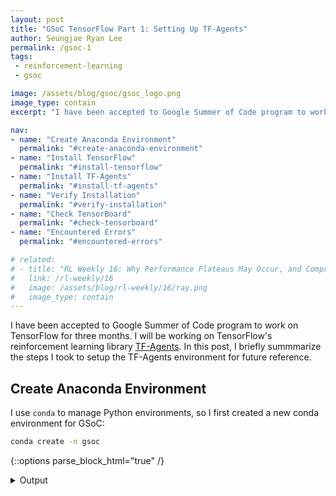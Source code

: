 ```yaml
---
layout: post
title: "GSoC TensorFlow Part 1: Setting Up TF-Agents"
author: Seungjae Ryan Lee
permalink: /gsoc-1
tags:
 - reinforcement-learning
 - gsoc

image: /assets/blog/gsoc/gsoc_logo.png
image_type: contain
excerpt: "I have been accepted to Google Summer of Code program to work on TensorFlow for three months. I will be working on TensorFlow's reinforcement learning library TF-Agents. In this post, I briefly summmarize the steps I took to setup the TF-Agents environment for future reference."

nav:
- name: "Create Anaconda Environment"
  permalink: "#create-anaconda-environment"
- name: "Install TensorFlow"
  permalink: "#install-tensorflow"
- name: "Install TF-Agents"
  permalink: "#install-tf-agents"
- name: "Verify Installation"
  permalink: "#verify-installation"
- name: "Check TensorBoard"
  permalink: "#check-tensorboard"
- name: "Encountered Errors"
  permalink: "#encountered-errors"

# related:
# - title: "RL Weekly 16: Why Performance Plateaus May Occur, and Compressing DQNs"
#   link: /rl-weekly/16
#   image: /assets/blog/rl-weekly/16/ray.png
#   image_type: contain
---
```


I have been accepted to Google Summer of Code program to work on TensorFlow for three months. I will be working on TensorFlow's reinforcement learning library [TF-Agents](https://github.com/tensorflow/agents). In this post, I briefly summmarize the steps I took to setup the TF-Agents environment for future reference.

## Create Anaconda Environment

 I use `conda` to manage Python environments, so I first created a new conda environment for GSoC:

```bash
conda create -n gsoc
```

{::options parse_block_html="true" /}

<details><summary markdown="span">Output</summary>
```
Collecting package metadata: done
Solving environment: done

## Package Plan ##

  environment location: /home/ryanlee/anaconda3/envs/gsoc



Proceed ([y]/n)? y

Preparing transaction: done
Verifying transaction: done
Executing transaction: done
#
# To activate this environment, use
#
#     $ conda activate gsoc
#
# To deactivate an active environment, use
#
#     $ conda deactivate
```
</details>
<br/>

{::options parse_block_html="false" /}


I then activated the environment.

```bash
source activate gsoc
```

Since I will use `pip` to install packages, I needed to install `pip` to separate my Python libraries.

```bash
conda install pip
```






## Install TensorFlow

To install TF-Agents, I need to install TensorFlow first. I installed the `tf-nightly` package since I installed it on a laptop without GPU.

```bash
pip install tf-nightly      # To use only CPU
pip install tf-nightly-gpu  # To use both CPU and GPU
```


{::options parse_block_html="true" /}

<details><summary markdown="span">Output</summary>
```
Collecting tf-nightly
  Using cached https://files.pythonhosted.org/packages/0d/b6/ac3fce5f57a0cd1262ff0a8bf75a3ccc35bacf454e2dab898e6d7f14dc6e/tf_nightly-1.14.1.dev20190508-cp37-cp37m-manylinux1_x86_64.whl
Collecting protobuf>=3.6.1 (from tf-nightly)
  Using cached https://files.pythonhosted.org/packages/19/a5/ac51df34cdf4739574492ed4903c11dadd72a7bec4a31bb0496f4f50fc19/protobuf-3.7.1-cp37-cp37m-manylinux1_x86_64.whl
Requirement already satisfied: wheel>=0.26 in /home/ryanlee/anaconda3/envs/gsoc/lib/python3.7/site-packages (from tf-nightly) (0.33.1)
Collecting termcolor>=1.1.0 (from tf-nightly)
Collecting keras-applications>=1.0.6 (from tf-nightly)
  Using cached https://files.pythonhosted.org/packages/90/85/64c82949765cfb246bbdaf5aca2d55f400f792655927a017710a78445def/Keras_Applications-1.0.7-py2.py3-none-any.whl
Collecting google-pasta>=0.1.2 (from tf-nightly)
  Using cached https://files.pythonhosted.org/packages/f9/68/a14620bfb042691f532dcde8576ff82ee82e4c003cdc0a3dbee5f289cee6/google_pasta-0.1.6-py3-none-any.whl
Collecting astor>=0.6.0 (from tf-nightly)
  Using cached https://files.pythonhosted.org/packages/35/6b/11530768cac581a12952a2aad00e1526b89d242d0b9f59534ef6e6a1752f/astor-0.7.1-py2.py3-none-any.whl
Collecting numpy<2.0,>=1.14.5 (from tf-nightly)
  Using cached https://files.pythonhosted.org/packages/bb/76/24e9f32c78e6f6fb26cf2596b428f393bf015b63459468119f282f70a7fd/numpy-1.16.3-cp37-cp37m-manylinux1_x86_64.whl
Collecting wrapt>=1.11.1 (from tf-nightly)
Collecting keras-preprocessing>=1.0.5 (from tf-nightly)
  Using cached https://files.pythonhosted.org/packages/c0/bf/0315ef6a9fd3fc2346e85b0ff1f5f83ca17073f2c31ac719ab2e4da0d4a3/Keras_Preprocessing-1.0.9-py2.py3-none-any.whl
Collecting grpcio>=1.8.6 (from tf-nightly)
  Using cached https://files.pythonhosted.org/packages/44/3c/0f680a3e2e7720dc1b37bf3163b1f62f0f847dc081a17f2a2f4389e86a38/grpcio-1.20.1-cp37-cp37m-manylinux1_x86_64.whl
Collecting tb-nightly<1.15.0a0,>=1.14.0a0 (from tf-nightly)
  Using cached https://files.pythonhosted.org/packages/28/ea/961dab12737fc150d457e72eb1dd39cf6964b9be752955ea25a3daaf4a91/tb_nightly-1.14.0a20190508-py3-none-any.whl
Collecting absl-py>=0.7.0 (from tf-nightly)
Collecting tf-estimator-nightly (from tf-nightly)
  Using cached https://files.pythonhosted.org/packages/9b/c3/2aecf2510a292a905af1a93ad510ff9dcfa23a2a10d0a0124c8392e6e4da/tf_estimator_nightly-1.14.0.dev2019050801-py2.py3-none-any.whl
Collecting six>=1.10.0 (from tf-nightly)
  Using cached https://files.pythonhosted.org/packages/73/fb/00a976f728d0d1fecfe898238ce23f502a721c0ac0ecfedb80e0d88c64e9/six-1.12.0-py2.py3-none-any.whl
Collecting gast>=0.2.0 (from tf-nightly)
Requirement already satisfied: setuptools in /home/ryanlee/anaconda3/envs/gsoc/lib/python3.7/site-packages (from protobuf>=3.6.1->tf-nightly) (41.0.1)
Collecting h5py (from keras-applications>=1.0.6->tf-nightly)
  Using cached https://files.pythonhosted.org/packages/8e/fd/2ca5c4f4ed33ac4178f9c4d551e3946ab480866e3cd67a65a67a4bb35367/h5py-2.9.0-cp37-cp37m-manylinux1_x86_64.whl
Collecting markdown>=2.6.8 (from tb-nightly<1.15.0a0,>=1.14.0a0->tf-nightly)
  Using cached https://files.pythonhosted.org/packages/f5/e4/d8c18f2555add57ff21bf25af36d827145896a07607486cc79a2aea641af/Markdown-3.1-py2.py3-none-any.whl
Collecting werkzeug>=0.11.15 (from tb-nightly<1.15.0a0,>=1.14.0a0->tf-nightly)
  Using cached https://files.pythonhosted.org/packages/18/79/84f02539cc181cdbf5ff5a41b9f52cae870b6f632767e43ba6ac70132e92/Werkzeug-0.15.2-py2.py3-none-any.whl
Installing collected packages: six, protobuf, termcolor, numpy, h5py, keras-applications, google-pasta, astor, wrapt, keras-preprocessing, grpcio, absl-py, markdown, werkzeug, tb-nightly, tf-estimator-nightly, gast, tf-nightly
Successfully installed absl-py-0.7.1 astor-0.7.1 gast-0.2.2 google-pasta-0.1.6 grpcio-1.20.1 h5py-2.9.0 keras-applications-1.0.7 keras-preprocessing-1.0.9 markdown-3.1 numpy-1.16.3 protobuf-3.7.1 six-1.12.0 tb-nightly-1.14.0a20190508 termcolor-1.1.0 tf-estimator-nightly-1.14.0.dev2019050801 tf-nightly-1.14.1.dev20190508 werkzeug-0.15.2 wrapt-1.11.1
```
</details>
<br/>

{::options parse_block_html="false" /}







## Install TF-Agents

I followed the [TF-Agents installation guide](https://github.com/tensorflow/agents#installation). First, I cloned the repository:

```bash
git clone https://github.com/tensorflow/agents.git
```

Then, I installed `tf_agents` from the cloned repository.

```bash
cd agents/
pip install -e .
```


{::options parse_block_html="true" /}

<details><summary markdown="span">Output</summary>
```
Obtaining file:///home/ryanlee/git/tf-agents
Requirement already satisfied: absl-py>=0.6.1 in /home/ryanlee/anaconda3/envs/gsoc/lib/python3.7/site-packages (from tf-agents-nightly==0.2.0.dev20190509) (0.7.1)
Collecting gin-config==0.1.3 (from tf-agents-nightly==0.2.0.dev20190509)
  Using cached https://files.pythonhosted.org/packages/8c/be/c984b1c8a7ba1c385b32bf39c7a225cd9f713d49705898309d01b60fd0e7/gin_config-0.1.3-py3-none-any.whl
Requirement already satisfied: numpy>=1.13.3 in /home/ryanlee/anaconda3/envs/gsoc/lib/python3.7/site-packages (from tf-agents-nightly==0.2.0.dev20190509) (1.16.3)
Requirement already satisfied: six>=1.10.0 in /home/ryanlee/anaconda3/envs/gsoc/lib/python3.7/site-packages (from tf-agents-nightly==0.2.0.dev20190509) (1.12.0)
Collecting tfp-nightly (from tf-agents-nightly==0.2.0.dev20190509)
  Using cached https://files.pythonhosted.org/packages/a8/5d/4435668ff4b7b1544bc546978c1b743ec9bfcb0925632252adde4c78484f/tfp_nightly-0.7.0.dev20190508-py2.py3-none-any.whl
Collecting decorator (from tfp-nightly->tf-agents-nightly==0.2.0.dev20190509)
  Using cached https://files.pythonhosted.org/packages/5f/88/0075e461560a1e750a0dcbf77f1d9de775028c37a19a346a6c565a257399/decorator-4.4.0-py2.py3-none-any.whl
Collecting cloudpickle>=0.6.1 (from tfp-nightly->tf-agents-nightly==0.2.0.dev20190509)
  Using cached https://files.pythonhosted.org/packages/c6/d9/d45cdb70f3d86480f02f220bc2ec6da69a45de4a5bb61a49fd4a5106ada8/cloudpickle-1.0.0-py2.py3-none-any.whl
Installing collected packages: gin-config, decorator, cloudpickle, tfp-nightly, tf-agents-nightly
  Running setup.py develop for tf-agents-nightly
Successfully installed cloudpickle-1.0.0 decorator-4.4.0 gin-config-0.1.3 tf-agents-nightly tfp-nightly-0.7.0.dev20190508
```
</details>
<br/>

{::options parse_block_html="false" /}






## Verify Installation

To make sure that I installed TF-Agents correctly, I trained a DQN agent on CartPole environment. Since CartPole is from OpenAI Gym, I first installed the `gym` package:

```bash
pip install gym
```

Then, I ran the example script provided in TF-Agents repository:

```bash
python tf_agents/agents/dqn/examples/v1/train_eval_gym.py \
 --root_dir=$HOME/tmp/dqn/gym/cart-pole/ \
 --alsologtostderr
```

{::options parse_block_html="true" /}

<details><summary markdown="span">Output</summary>
```
W0509 11:08:39.915435 140633859897088 deprecation_wrapper.py:119] From tf_agents/agents/dqn/examples/v1/train_eval_gym.py:293: The name tf.enable_resource_variables is deprecated. Please use tf.compat.v1.enable_resource_variables instead.
W0509 11:08:39.969043 140633859897088 deprecation.py:506] From /home/ryanlee/git/tf-agents/tf_agents/utils/common.py:137: calling Constant.__init__ (from tensorflow.python.ops.init_ops) with dtype is deprecated and will be removed in a future version.
Instructions for updating:
Call initializer instance with the dtype argument instead of passing it to the constructor
2019-05-09 11:08:40.033286: I tensorflow/core/platform/profile_utils/cpu_utils.cc:94] CPU Frequency: 2893490000 Hz
2019-05-09 11:08:40.033533: I tensorflow/compiler/xla/service/service.cc:168] XLA service 0x559d27472b60 executing computations on platform Host. Devices:
2019-05-09 11:08:40.033554: I tensorflow/compiler/xla/service/service.cc:175]   StreamExecutor device (0): <undefined>, <undefined>
I0509 11:08:42.020883 140633859897088 common.py:845] No checkpoint available at /home/ryanlee/tmp/dqn/gym/cart-pole/train
I0509 11:08:42.025129 140633859897088 common.py:845] No checkpoint available at /home/ryanlee/tmp/dqn/gym/cart-pole/train/policy
I0509 11:08:42.029206 140633859897088 common.py:845] No checkpoint available at /home/ryanlee/tmp/dqn/gym/cart-pole/train/replay_buffer
2019-05-09 11:08:42.283903: W tensorflow/compiler/jit/mark_for_compilation_pass.cc:1336] (One-time warning): Not using XLA:CPU for cluster because envvar TF_XLA_FLAGS=--tf_xla_cpu_global_jit was not set.  If you want XLA:CPU, either set that envvar, or use experimental_jit_scope to enable XLA:CPU.  To confirm that XLA is active, pass --vmodule=xla_compilation_cache=1 (as a proper command-line flag, not via TF_XLA_FLAGS) or set the envvar XLA_FLAGS=--xla_hlo_profile.
I0509 11:08:42.686741 140633859897088 common.py:812] uninitialized_vars:
I0509 11:08:42.686947 140633859897088 common.py:814] <tf.Variable 'save_counter_1:0' shape=() dtype=int64>
W0509 11:08:42.988529 140631959648000 backprop.py:820] The dtype of the watched tensor must be floating (e.g. tf.float32), got tf.int64
W0509 11:08:42.989435 140631959648000 backprop.py:820] The dtype of the watched tensor must be floating (e.g. tf.float32), got tf.int32
W0509 11:08:42.989624 140631959648000 backprop.py:820] The dtype of the watched tensor must be floating (e.g. tf.float32), got tf.int64
W0509 11:08:42.989779 140631959648000 backprop.py:820] The dtype of the watched tensor must be floating (e.g. tf.float32), got tf.int32
W0509 11:08:42.990668 140631959648000 backprop.py:820] The dtype of the watched tensor must be floating (e.g. tf.float32), got tf.int32
I0509 11:08:44.620225 140633859897088 metric_utils.py:47] Step = 0
                 AverageReturn = 9.399999618530273
                 AverageEpisodeLength = 9.399999618530273
I0509 11:08:47.787508 140633859897088 train_eval_gym.py:258] step = 1000, loss = 2.022921
I0509 11:08:47.867046 140633859897088 train_eval_gym.py:264] 324.246 steps/sec
I0509 11:08:47.867327 140633859897088 train_eval_gym.py:266] collect_time = 2.0146474838256836, train_time = 1.069429636001587
I0509 11:08:50.807419 140633859897088 train_eval_gym.py:258] step = 2000, loss = 6.163950
I0509 11:08:50.807928 140633859897088 train_eval_gym.py:264] 414.814 steps/sec
I0509 11:08:50.808043 140633859897088 train_eval_gym.py:266] collect_time = 1.6414339542388916, train_time = 0.7692830562591553
```
</details>
<br/>

{::options parse_block_html="false" /}







## Check TensorBoard

The example script writes log files that can be visualized in TensorBoard.

```bash
tensorboard --logdir $HOME/tmp/dqn/gym/cart-pole/eval
```

{::options parse_block_html="true" /}

<details><summary markdown="span">Output</summary>
```
TensorBoard 1.14.0a20190508 at http://ryanlee-ThinkPad-T430s:6006/ (Press CTRL+C to quit)
```
</details>
<br/>

{::options parse_block_html="false" /}

To check TensorBoard visualizations, navigate to `localhost:6006`.

<div class="w100" style="margin: 10px auto;">
  <img src="{{ absolute_url }}/assets/blog/gsoc/1/gsoc_tensorboard.png" alt="TensorBoard Visualization">
</div>






## Encountered Errors

### 1. No attribute \_\_version\_\_

```
AttributeError: module 'tensorflow' has no attribute '__version__'
```

I got this error two times:

1. When I tried to install TF-Agents, and
2. When I tried running the TF-Agents example script


{::options parse_block_html="true" /}

<details><summary markdown="span"><b>1-1. Check TensorFlow Version</b></summary><br>
First, check that you **DON'T** have `tensorflow` package and **DO** have `tf-nightly` or `tf-nightly-gpu` package.

```bash
pip list | grep tensorflow      # Should output nothing
pip list | grep tf-nightly      # Should output 1 line (for computers without GPU)
pip list | grep tf-nightly-gpu  # Should output 1 line (for computers with GPU)
```

If you have `tensorflow` installed, remove it.

```bash
pip uninstall tensorflow
```

If you don't have `tf-nightly` or `tf-nightly-gpu` installed, install it.

```bash
pip install tf-nightly      # To use only CPU
pip install tf-nightly-gpu  # To use both CPU and GPU
```
</details>

{::options parse_block_html="false" /}

{::options parse_block_html="true" /}

<details><summary markdown="span"><b>1-2. Deactivate and Activate conda Environment</b></summary><br>
This error sometimes also be fixed by simply reactivating the Anaconda environment.

```bash
source deactivate
source activate gsoc
```
</details>
<br/>

{::options parse_block_html="false" /}
